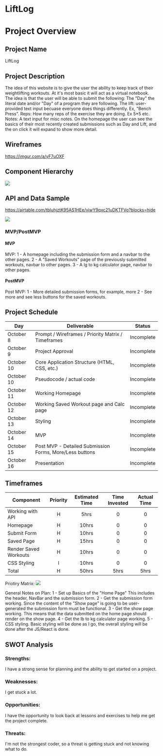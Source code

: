 # LiftLog

# Project Overview

## Project Name

LiftLog

## Project Description

The idea of this website is to give the user the ability to keep track of their weightlifting workouts. At it's most basic it will act as a virtual notebook. The idea is that the user will be able to submit the following:
The "Day" the literal date and/or "Day" of a program they are following.
The lift: user-provided text input becuase everyone does things differently. Ex, "Bench Press".
Reps: How many reps of the exercise they are doing. Ex 5\*5 etc.
Notes: A text input for misc notes.
On the homepage the user can see the basics of their most recently created submissions such as Day and Lift, and the on click it will expand to show more detail.

## Wireframes

https://imgur.com/a/yF7uOXF

## Component Hierarchy

![](https://i.imgur.com/WHMkfnF.png)

## API and Data Sample

https://airtable.com/tbluhjztK95AS1HEe/viwY9qxc21uDKTFVo?blocks=hide

![](https://i.imgur.com/QVLFTyF.png)

### MVP/PostMVP

#### MVP

MVP:
1 - A homepage including the submission form and a navbar to the other pages.
2 - A "Saved Workouts" page of the previously submitted workouts, navbar to other pages.
3 - A lg to kg calculator page, navbar to other pages.

#### PostMVP

Post MVP:
1 - More detailed submission forms, for example, more
2 - See more and see less buttons for the saved workouts.

## Project Schedule

| Day        | Deliverable                                             | Status     |
| ---------- | ------------------------------------------------------- | ---------- |
| October 8  | Prompt / Wireframes / Priority Matrix / Timeframes      | Incomplete |
| October 9  | Project Approval                                        | Incomplete |
| October 10 | Core Application Structure (HTML, CSS, etc.)            | Incomplete |
| October 10 | Pseudocode / actual code                                | Incomplete |
| October 11 | Working Homepage                                        | Incomplete |
| October 12 | Working Saved Workout page and Calc page                | Incomplete |
| October 13 | Styling                                                 | Incomplete |
| October 14 | MVP                                                     | Incomplete |
| October 15 | Post MVP - Detailed Submission Forms, More/Less buttons | Incomplete |
| October 16 | Presentation                                            | Incomplete |

## Timeframes

| Component             | Priority | Estimated Time | Time Invested | Actual Time |
| --------------------- | :------: | :------------: | :-----------: | :---------: |
| Working with API      |    H     |      5hrs      |       0       |      0      |
| Homepage              |    H     |     10hrs      |       0       |      0      |
| Submit Form           |    H     |     10hrs      |       0       |      0      |
| Saved Page            |    H     |     15hrs      |       0       |      0      |
| Render Saved Workouts |    H     |     10hrs      |       0       |      0      |
| CSS Styling           |    l     |     10hrs      |       0       |      0      |
| Total                 |    H     |     50hrs      |     5hrs      |    5hrs     |

Priotiry Matrix:
![](https://i.imgur.com/COaiIzy.png)

General Notes on Plan:
1 - Set up Basics of the "Home Page" This includes the header, NavBar and the submission form.
2 - Get the submission form working. Since the content of the "Show page" is going to be user-generated the submission form must be functional.
3 - Get the show page working. This means that the data submitted on the home page should render on the show page.
4 - Get the lb to kg calculator page working.
5 - CSS styling. Basic styling will be done as I go, the overall styling will be done after the JS/React is done.

## SWOT Analysis

### Strengths:

I have a strong sense for planning and the ability to get started on a project.

### Weaknesses:

I get stuck a lot.

### Opportunities:

I have the opportunity to look back at lessons and exercises to help me get the project complete.

### Threats:

I'm not the strongest coder, so a threat is getting stuck and not knowing what to do.
